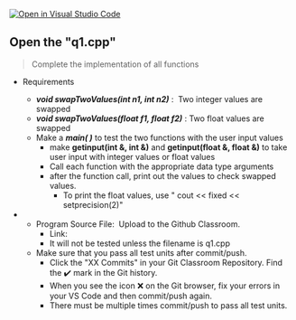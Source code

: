 [![Open in Visual Studio Code](https://classroom.github.com/assets/open-in-vscode-c66648af7eb3fe8bc4f294546bfd86ef473780cde1dea487d3c4ff354943c9ae.svg)](https://classroom.github.com/online_ide?assignment_repo_id=8864317&assignment_repo_type=AssignmentRepo)
<!-- [A6-2] (https://prezi.com/p/edit/-xdwv8fik5xk/) -->

<!--
## ![A6-2](https://nimbus-screenshots.s3.amazonaws.com/s/4f4a634adf0c7c85fc178d5c682b7302.png) -->

## Open the "q1.cpp"

> Complete the implementation of all functions

- Requirements

  - _**void swapTwoValues(int n1, int n2)**_ :  Two integer values are swapped
  - _**void swapTwoValues(float f1, float f2)**_ : Two float values are swapped
  - Make a _**main( )**_ to test the two functions with the user input values
    - make **getinput(int &, int &)** and **getinput(float &, float &)** to take user input with integer values or float values
    - Call each function with the appropriate data type arguments
    - after the function call, print out the values to check swapped values.
      - To print the float values, use " cout << fixed << setprecision(2)"

- - Program Source File:  Upload to the Github Classroom.
    - Link:
    - It will not be tested unless the filename is q1.cpp
  - Make sure that you pass all test units after commit/push.
    - Click the "XX Commits" in your Git Classroom Repository. Find the ✔️ mark in the Git history.
    - When you see the icon ❌ on the Git browser, fix your errors in your VS Code and then commit/push again.
    - There must be multiple times commit/push to pass all test units.
